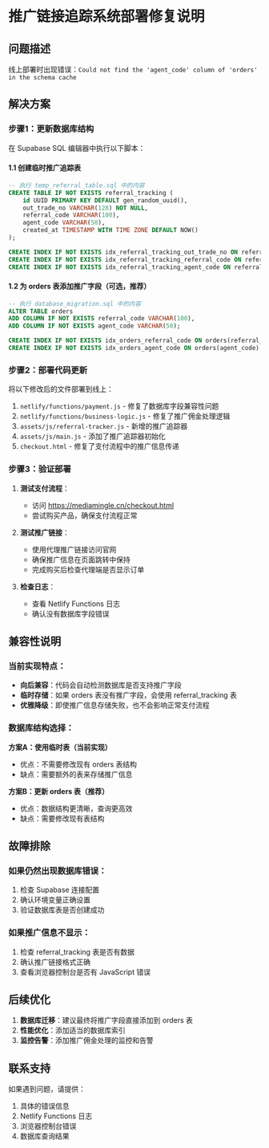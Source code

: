 # 推广链接追踪系统部署修复说明

## 问题描述
线上部署时出现错误：`Could not find the 'agent_code' column of 'orders' in the schema cache`

## 解决方案

### 步骤1：更新数据库结构

在 Supabase SQL 编辑器中执行以下脚本：

#### 1.1 创建临时推广追踪表
```sql
-- 执行 temp_referral_table.sql 中的内容
CREATE TABLE IF NOT EXISTS referral_tracking (
    id UUID PRIMARY KEY DEFAULT gen_random_uuid(),
    out_trade_no VARCHAR(128) NOT NULL,
    referral_code VARCHAR(100),
    agent_code VARCHAR(50),
    created_at TIMESTAMP WITH TIME ZONE DEFAULT NOW()
);

CREATE INDEX IF NOT EXISTS idx_referral_tracking_out_trade_no ON referral_tracking(out_trade_no);
CREATE INDEX IF NOT EXISTS idx_referral_tracking_referral_code ON referral_tracking(referral_code);
CREATE INDEX IF NOT EXISTS idx_referral_tracking_agent_code ON referral_tracking(agent_code);
```

#### 1.2 为 orders 表添加推广字段（可选，推荐）
```sql
-- 执行 database_migration.sql 中的内容
ALTER TABLE orders 
ADD COLUMN IF NOT EXISTS referral_code VARCHAR(100),
ADD COLUMN IF NOT EXISTS agent_code VARCHAR(50);

CREATE INDEX IF NOT EXISTS idx_orders_referral_code ON orders(referral_code);
CREATE INDEX IF NOT EXISTS idx_orders_agent_code ON orders(agent_code);
```

### 步骤2：部署代码更新

将以下修改后的文件部署到线上：

1. `netlify/functions/payment.js` - 修复了数据库字段兼容性问题
2. `netlify/functions/business-logic.js` - 修复了推广佣金处理逻辑
3. `assets/js/referral-tracker.js` - 新增的推广追踪器
4. `assets/js/main.js` - 添加了推广追踪器初始化
5. `checkout.html` - 修复了支付流程中的推广信息传递

### 步骤3：验证部署

1. **测试支付流程**：
   - 访问 https://mediamingle.cn/checkout.html
   - 尝试购买产品，确保支付流程正常

2. **测试推广链接**：
   - 使用代理推广链接访问官网
   - 确保推广信息在页面跳转中保持
   - 完成购买后检查代理端是否显示订单

3. **检查日志**：
   - 查看 Netlify Functions 日志
   - 确认没有数据库字段错误

## 兼容性说明

### 当前实现特点：
- **向后兼容**：代码会自动检测数据库是否支持推广字段
- **临时存储**：如果 orders 表没有推广字段，会使用 referral_tracking 表
- **优雅降级**：即使推广信息存储失败，也不会影响正常支付流程

### 数据库结构选择：

**方案A：使用临时表（当前实现）**
- 优点：不需要修改现有 orders 表结构
- 缺点：需要额外的表来存储推广信息

**方案B：更新 orders 表（推荐）**
- 优点：数据结构更清晰，查询更高效
- 缺点：需要修改现有表结构

## 故障排除

### 如果仍然出现数据库错误：
1. 检查 Supabase 连接配置
2. 确认环境变量正确设置
3. 验证数据库表是否创建成功

### 如果推广信息不显示：
1. 检查 referral_tracking 表是否有数据
2. 确认推广链接格式正确
3. 查看浏览器控制台是否有 JavaScript 错误

## 后续优化

1. **数据库迁移**：建议最终将推广字段直接添加到 orders 表
2. **性能优化**：添加适当的数据库索引
3. **监控告警**：添加推广佣金处理的监控和告警

## 联系支持

如果遇到问题，请提供：
1. 具体的错误信息
2. Netlify Functions 日志
3. 浏览器控制台错误
4. 数据库查询结果
